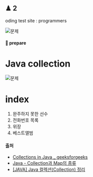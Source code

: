 ## ♟ 2

oding test site : programmers

<!-- - 해시
- map
- indwx기준 14번 코드 개선점 찾아보기 -->

![문제](https://github.com/SoobinJung1013/coding-test-study/blob/main/image/hash.png)

#### 🧩 prepare

# Java collection

![문제](https://github.com/SoobinJung1013/coding-test-study/blob/main/image/collection.png)

# index

1. 완주하지 못한 선수
2. 전화번호 목록
3. 위장
4. 베스트앨범

#### 출처

- [Collections in Java \_ geeksforgeeks](https://www.geeksforgeeks.org/collections-in-java-2/?ref=lbp)
- [Java - Collection과 Map의 종류](https://memostack.tistory.com/234)
- [[JAVA] Java 컬렉션(Collection) 정리](https://gangnam-americano.tistory.com/41)
